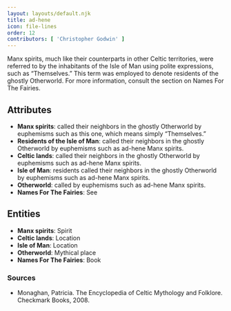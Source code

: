 ```yaml
---
layout: layouts/default.njk
title: ad-hene
icon: file-lines
order: 12
contributors: [ 'Christopher Godwin' ]
---
```

Manx spirits, much like their counterparts in other Celtic territories, were referred to by the inhabitants of the Isle of Man using polite expressions, such as “Themselves.” This term was employed to denote residents of the ghostly Otherworld. For more information, consult the section on Names For The Fairies.

## Attributes

- **Manx spirits**: called their neighbors in the ghostly Otherworld by euphemisms such as this one, which means simply “Themselves.”
- **Residents of the Isle of Man**: called their neighbors in the ghostly Otherworld by euphemisms such as ad-hene Manx spirits.
- **Celtic lands**: called their neighbors in the ghostly Otherworld by euphemisms such as ad-hene Manx spirits.
- **Isle of Man**: residents called their neighbors in the ghostly Otherworld by euphemisms such as ad-hene Manx spirits.
- **Otherworld**: called by euphemisms such as ad-hene Manx spirits.
- **Names For The Fairies**: See

## Entities

- **Manx spirits**: Spirit
- **Celtic lands**: Location
- **Isle of Man**: Location
- **Otherworld**: Mythical place
- **Names For The Fairies**: Book

### Sources

- Monaghan, Patricia. The Encyclopedia of Celtic Mythology and Folklore. Checkmark Books, 2008.

